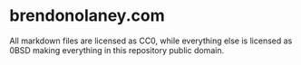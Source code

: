 # brendonolaney.com

All markdown files are licensed as CC0, while everything else is licensed as
0BSD making everything in this repository public domain.
